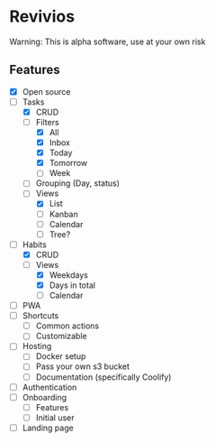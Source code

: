 # Revivios

Warning: This is alpha software, use at your own risk

## Features
- [x] Open source
- [ ] Tasks
    - [x] CRUD
    - [ ] Filters
        - [x] All
        - [x] Inbox
        - [x] Today
        - [x] Tomorrow
        - [ ] Week
    - [ ] Grouping (Day, status)
    - [ ] Views
        - [x] List
        - [ ] Kanban
        - [ ] Calendar
        - [ ] Tree?
- [ ] Habits
    - [x] CRUD
    - [ ] Views
        - [x] Weekdays
        - [x] Days in total
        - [ ] Calendar
- [ ] PWA
- [ ] Shortcuts
    - [ ] Common actions
    - [ ] Customizable
- [ ] Hosting
    - [ ] Docker setup
    - [ ] Pass your own s3 bucket
    - [ ] Documentation (specifically Coolify)
- [ ] Authentication
- [ ] Onboarding
    - [ ] Features
    - [ ] Initial user
- [ ] Landing page

